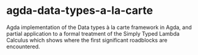 # agda-data-types-a-la-carte
Agda implementation of the Data types à la carte framework in Agda, and partial application to a formal treatment of the Simply Typed Lambda Calculus which shows where the first significant roadblocks are encountered. 
